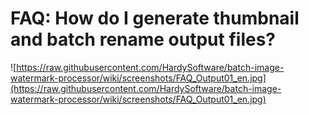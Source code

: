 # FAQ: How do I generate thumbnail and batch rename output files? #
![https://raw.githubusercontent.com/HardySoftware/batch-image-watermark-processor/wiki/screenshots/FAQ_Output01_en.jpg](https://raw.githubusercontent.com/HardySoftware/batch-image-watermark-processor/wiki/screenshots/FAQ_Output01_en.jpg)
